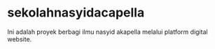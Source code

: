 # sekolahnasyidacapella
Ini adalah proyek berbagi ilmu nasyid akapella melalui platform digital website.
